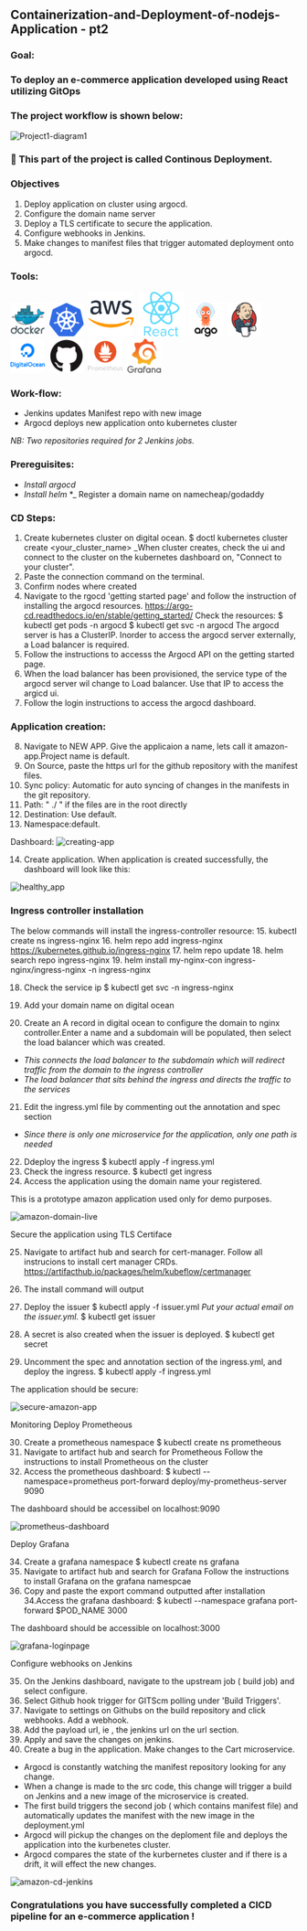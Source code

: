 ## Containerization-and-Deployment-of-nodejs-Application - pt2

### Goal:

### To deploy an e-commerce application developed using React utilizing GitOps 

### The project workflow is shown below:


  ![Project1-diagram1](https://github.com/Noettie/End-to-End-automated-CI-CD-Pipeline-utilizing-GitOps-PART-ONE/assets/108426517/b56293f8-f11e-4745-80eb-edb06a1f4eb1) 


  
 ### :bookmark: This part of the project is called Continous Deployment. 

### Objectives

1. Deploy application on cluster using argocd.
2. Configure the domain name server
3. Deploy a TLS certificate to secure the application.
4. Configure webhooks in Jenkins.
5. Make changes to manifest files that trigger automated deployment onto argocd.

### Tools:

<div>
  <img src="https://github.com/devicons/devicon/blob/master/icons/docker/docker-original-wordmark.svg" width="60"/>&nbsp;
  <img src="https://github.com/devicons/devicon/blob/master/icons/kubernetes/kubernetes-plain.svg" width="60"/>&nbsp;
  <img src="https://github.com/devicons/devicon/blob/master/icons/amazonwebservices/amazonwebservices-original-wordmark.svg" width="80"/>&nbsp;
  <img src="https://github.com/devicons/devicon/blob/master/icons/react/react-original-wordmark.svg" width="80"/>&nbsp;
  <img src="https://github.com/devicons/devicon/blob/master/icons/argocd/argocd-original-wordmark.svg" width="60"/>&nbsp;
  <img src="https://github.com/devicons/devicon/blob/master/icons/jenkins/jenkins-original.svg" width="60"/>&nbsp;
  <img src="https://github.com/devicons/devicon/blob/master/icons/digitalocean/digitalocean-original-wordmark.svg" width="60"/>&nbsp;
  <img src="https://github.com/devicons/devicon/blob/master/icons/github/github-original.svg" width="60"/>&nbsp;
  <img src="https://github.com/devicons/devicon/blob/master/icons/prometheus/prometheus-original-wordmark.svg" width="60"/>&nbsp;
  <img src="https://github.com/devicons/devicon/blob/master/icons/grafana/grafana-original-wordmark.svg"  width="60"/>&nbsp;
<div>

### Work-flow:
* Jenkins updates Manifest repo with new image
* Argocd deploys new application onto kubernetes cluster

_NB: Two repositories required for 2 Jenkins jobs._

### Prereguisites:

* _Install argocd_
* _Install helm_
*_ Register a domain name on namecheap/godaddy 

### CD Steps:

1. Create kubernetes cluster on digital ocean.
$ doctl kubernetes cluster create <your_cluster_name>
_When cluster creates, check the ui and connect to the cluster on the kubernetes dashboard on, "Connect to your cluster".
2. Paste the connection command on the terminal.
3. Confirm nodes where created
4. Navigate to the rgocd 'getting started page' and follow the instruction of installing the argocd resources. 
https://argo-cd.readthedocs.io/en/stable/getting_started/
Check the resources:
$ kubectl get pods -n argocd
$ kubectl get svc -n argocd
The argocd server is has a ClusterIP. Inorder to access the argocd server externally, a Load balancer is required.
5. Follow the instructions to accesss the Argocd API on the getting started page.
6. When the load balancer has been provisioned, the service type of the argocd server wil change to Load balancer. Use that IP to access the argicd ui.
7. Follow the login instructions to access the argocd dashboard.

### Application creation:
8. Navigate to NEW APP. Give the applicaion a name, lets call it amazon-app.Project name is default.
9. On Source, paste the https url for the github repository with the manifest files.
10. Sync policy: Automatic for auto syncing of changes in the manifests in the git repository.
11. Path: " ./ " if the files are in the root directly
12. Destination: Use default.
13. Namespace:default.

Dashboard:
![creating-app](https://github.com/Noettie/End-to-End-automated-CI-CD-Pipeline-utilizing-GitOps-PART-ONE/assets/108426517/92cebb14-8e26-4666-97dd-bfaa0dbb43b9)

14. Create application. When application is created successfully, the dashboard will look like this:

![healthy_app](https://github.com/Noettie/End-to-End-automated-CI-CD-Pipeline-utilizing-GitOps-PART-ONE/assets/108426517/cdfcf01d-80c2-4e3c-8108-90794701d96a)

### Ingress controller installation 

The below commands will install the ingress-controller resource:
15. kubectl create ns ingress-nginx
16.  helm repo add ingress-nginx https://kubernetes.github.io/ingress-nginx
17.  helm repo update
18.  helm search repo ingress-nginx
19.  helm install my-nginx-con ingress-nginx/ingress-nginx -n ingress-nginx

18. Check the service ip
$ kubectl get svc -n ingress-nginx


19. Add your domain name on digital ocean
20. Create an A record in digital ocean to configure the domain to nginx controller.Enter a name and a subdomain will be populated, then select the load balancer which was created.
* _This connects the load balancer to the subdomain which will redirect traffic from the domain to the ingress controller_
* _The load balancer that sits behind the ingress and directs the traffic to the services_
21. Edit the ingress.yml file by commenting out the annotation and spec section
* _Since there is only one microservice for the application, only one path is needed_
22. Ddeploy the ingress
$ kubectl apply -f ingress.yml
23. Check the ingress resource.
$ kubectl get ingress
24. Access the application using the domain name your registered. 

This is a prototype amazon application used only for demo purposes.

![amazon-domain-live](https://github.com/Noettie/End-to-End-automated-CI-CD-Pipeline-utilizing-GitOps-PART-ONE/assets/108426517/d9b5d43c-a020-4072-8920-de6d17e5c53d)


Secure the application using TLS Certiface

25. Navigate to artifact hub and search for cert-manager.
Follow all instrucions to install cert manager CRDs.
https://artifacthub.io/packages/helm/kubeflow/certmanager

26. The install command will output

27. Deploy the issuer
$ kubectl apply -f issuer.yml
_Put your actual email on the issuer.yml._
$ kubectl get issuer
28. A secret is also created when the issuer is deployed.
$ kubectl get secret
29. Uncomment the spec and annotation section of the ingress.yml, and deploy the ingress.
$ kubectl apply -f ingress.yml

The application should be secure:

![secure-amazon-app](https://github.com/Noettie/End-to-End-automated-CI-CD-Pipeline-utilizing-GitOps-PART-ONE/assets/108426517/e69ef427-7525-45da-988c-dcea8620bb49)

Monitoring
Deploy Prometheous

30. Create a prometheous namespace
$ kubectl create ns prometheous
32. Navigate to artifact hub and search for Prometheous
Follow the instructions to install Prometheous on the cluster
33. Access the prometheous dashboard:
$ kubectl --namespace=prometheus port-forward deploy/my-prometheus-server 9090

The dashboard should be accessibel on localhost:9090

![prometheus-dashboard](https://github.com/Noettie/End-to-End-automated-CI-CD-Pipeline-utilizing-GitOps-PART-ONE/assets/108426517/b5ecf116-55e0-473e-8a63-0af44b5b710b)

Deploy Grafana

34. Create a grafana namespace
$ kubectl create ns grafana
35. Navigate to artifact hub and search for Grafana
Follow the instructions to install Grafana on the grafana namespcae
33. Copy and paste the export command outputted after installation
34.Access the grafana dashboard:
$ kubectl --namespace grafana port-forward $POD_NAME 3000

The dashboard should be accessible on localhost:3000

![grafana-loginpage](https://github.com/Noettie/End-to-End-automated-CI-CD-Pipeline-utilizing-GitOps-PART-ONE/assets/108426517/2143831d-45d3-4f7b-84c2-de5096622a50)

Configure webhooks on Jenkins

35. On the Jenkins dashboard, navigate to the upstream job ( build job) and select configure.
36. Select Github hook trigger for GITScm polling under 'Build Triggers'.
37. Navigate to settings on Githubs on the build repository and click webhooks. Add a webhook.
38. Add the payload url, ie , the jenkins url on the url section.
39. Apply and save the changes on jenkins.
40. Create a bug in the application. Make changes to the Cart microservice.
* Argocd is constantly watching the manifest repository looking for any change.
* When a change is made to the src code, this change will trigger a build on Jenkins and a new image of the microservice is created.
* The first build triggers the second job ( which contains manifest file) and automatically updates the manifest with the new image in the deployment.yml
* Argocd will pickup the changes on the deploment file and deploys the application into the kurbenetes cluster.
* Argocd compares the state of the kurbernetes cluster and if there is a drift, it will effect the new changes.
  
![amazon-cd-jenkins](https://github.com/Noettie/End-to-End-automated-CI-CD-Pipeline-utilizing-GitOps-PART-ONE/assets/108426517/219956c0-0803-4f2f-b362-c4b8a68fd766)

### Congratulations you have successfully completed a CICD pipeline for an e-commerce application !




  
